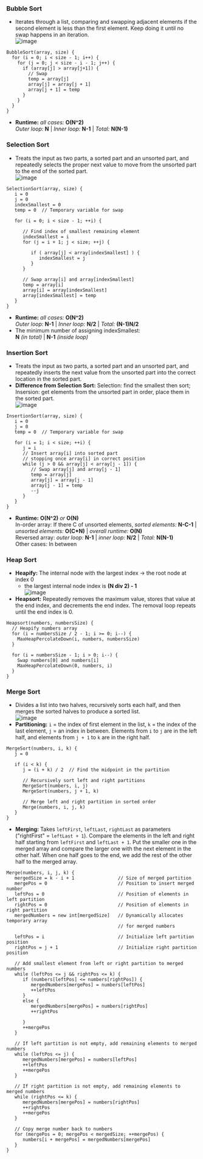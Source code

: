 ### Bubble Sort
- Iterates through a list, comparing and swapping adjacent elements if the second element is less than the first element. Keep doing it until no swap happens in an iteration.  
![image](images/Sort-bubble.png)
```
BubbleSort(array, size) {
  for (i = 0; i < size - 1; i++) {
    for (j = 0; j < size - i - 1; j++) {
      if (array[j] > array[j+1]) {
        // Swap
        temp = array[j]
        array[j] = array[j + 1]
        array[j + 1] = temp
      } 
    }
  }
}
```
- **Runtime:** *all cases:* **O(N^2)**  
  *Outer loop:* **N** | *Inner loop:* **N-1** | *Total:* **N(N-1)**

### Selection Sort
-  Treats the input as two parts, a sorted part and an unsorted part, and repeatedly selects the proper next value to move from the unsorted part to the end of the sorted part.  
![image](images/Sort-selection2.png)
```
SelectionSort(array, size) {
   i = 0
   j = 0
   indexSmallest = 0
   temp = 0  // Temporary variable for swap
   
   for (i = 0; i < size - 1; ++i) {
      
      // Find index of smallest remaining element
      indexSmallest = i
      for (j = i + 1; j < size; ++j) {
         
         if ( array[j] < array[indexSmallest] ) {
            indexSmallest = j
         }
      }
      
      // Swap array[i] and array[indexSmallest]
      temp = array[i]
      array[i] = array[indexSmallest]
      array[indexSmallest] = temp
   }
}
```
- **Runtime:** *all cases:* **O(N^2)**  
  *Outer loop:* **N-1** | *Inner loop:* **N/2** | *Total:* **(N-1)N/2**
- The minimum number of assigning indexSmallest:  
  **N** *(in total)* | **N-1** *(inside loop)*

### Insertion Sort
- Treats the input as two parts, a sorted part and an unsorted part, and repeatedly inserts the next value from the unsorted part into the correct location in the sorted part.
- **Difference from Selection Sort:** Selection: find the smallest then sort; Insersion: get elements from the unsorted part in order, place them in the sorted part.  
![image](images/Sort-insertion.png)
```
InsertionSort(array, size) {
   i = 0
   j = 0
   temp = 0  // Temporary variable for swap
   
   for (i = 1; i < size; ++i) {
      j = i
      // Insert array[i] into sorted part
      // stopping once array[i] in correct position
      while (j > 0 && array[j] < array[j - 1]) {
         // Swap array[j] and array[j - 1]
         temp = array[j]
         array[j] = array[j - 1]
         array[j - 1] = temp
         --j
      }
   }
}
```
- **Runtime:** **O(N^2)** *or* **O(N)**  
  In-order array: If there C of unsorted elements, *sorted elements:* **N-C-1** | *unsorted elements:* **O(C*N)** | *overall runtime:* **O(N)**  
  Reversed array: *outer loop:* **N-1** | *inner loop:* **N/2** | *Total:* **N(N-1)**  
  Other cases: In between
  
### Heap Sort
- **Heapify:** The internal node with the largest index -> the root node at index 0
  - the largest internal node index is **(N div 2) - 1**  
  ![image](images/Sort-heap.png)
- **Heapsort:** Repeatedly removes the maximum value, stores that value at the end index, and decrements the end index. The removal loop repeats until the end index is 0.
```
Heapsort(numbers, numbersSize) {
  // Heapify numbers array
  for (i = numbersSize / 2 - 1; i >= 0; i--) {
    MaxHeapPercolateDown(i, numbers, numbersSize)
  }
  
  for (i = numbersSize - 1; i > 0; i--) {
    Swap numbers[0] and numbers[i]
    MaxHeapPercolateDown(0, numbers, i)
  }
}
```

### Merge Sort
- Divides a list into two halves, recursively sorts each half, and then merges the sorted halves to produce a sorted list.  
![image](images/Sort-merge.png)
- **Partitioning:** `i` = the index of first element in the list, `k` = the index of the last element, `j` = an index in between. Elements from `i` to `j` are in the left half, and elements from `j + 1` to `k` are in the right half.
```
MergeSort(numbers, i, k) {
   j = 0
   
   if (i < k) {
      j = (i + k) / 2  // Find the midpoint in the partition
      
      // Recursively sort left and right partitions
      MergeSort(numbers, i, j)
      MergeSort(numbers, j + 1, k)
      
      // Merge left and right partition in sorted order
      Merge(numbers, i, j, k)
   }
}
```
- **Merging:** Takes `leftFirst`, `leftLast`, `rightLast` as parameters ("rightFirst" = `leftLast + 1`). Compare the elements in the left and right half starting from `leftFirst` and `leftLast + 1`. Put the smaller one in the merged array and compare the larger one with the next element in the other half. When one half goes to the end, we add the rest of the other half to the merged array.
```
Merge(numbers, i, j, k) {
   mergedSize = k - i + 1                // Size of merged partition
   mergePos = 0                          // Position to insert merged number
   leftPos = 0                           // Position of elements in left partition
   rightPos = 0                          // Position of elements in right partition
   mergedNumbers = new int[mergedSize]   // Dynamically allocates temporary array
                                         // for merged numbers
   
   leftPos = i                           // Initialize left partition position
   rightPos = j + 1                      // Initialize right partition position
   
   // Add smallest element from left or right partition to merged numbers
   while (leftPos <= j && rightPos <= k) {
      if (numbers[leftPos] <= numbers[rightPos]) {
         mergedNumbers[mergePos] = numbers[leftPos]
         ++leftPos
      }
      else {
         mergedNumbers[mergePos] = numbers[rightPos]
         ++rightPos
         
      }
      ++mergePos
   }
   
   // If left partition is not empty, add remaining elements to merged numbers
   while (leftPos <= j) {
      mergedNumbers[mergePos] = numbers[leftPos]
      ++leftPos
      ++mergePos
   }
   
   // If right partition is not empty, add remaining elements to merged numbers
   while (rightPos <= k) {
      mergedNumbers[mergePos] = numbers[rightPos]
      ++rightPos
      ++mergePos
   }
   
   // Copy merge number back to numbers
   for (mergePos = 0; mergePos < mergedSize; ++mergePos) {
      numbers[i + mergePos] = mergedNumbers[mergePos]
   }
}
```
